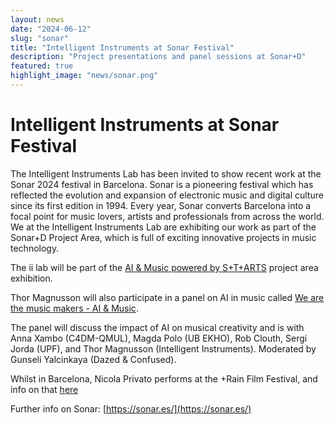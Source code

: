 ```yaml
---
layout: news
date: "2024-06-12"
slug: "sonar"
title: "Intelligent Instruments at Sonar Festival"
description: "Project presentations and panel sessions at Sonar+D"
featured: true
highlight_image: "news/sonar.png"
---
```


<script>
    import CaptionedImage from "../../components/Images/CaptionedImage.svelte"
</script>

<CaptionedImage
    src="news/sonar.png"
    alt="Sonar Festival in Barcelona"
    caption="Sonar 2024 logo"
/>

# Intelligent Instruments at Sonar Festival

The Intelligent Instruments Lab has been invited to show recent work at the Sonar 2024 festival in Barcelona. Sonar is a pioneering festival which has reflected the evolution and expansion of electronic music and digital culture since its first edition in 1994. Every year, Sonar converts Barcelona into a focal point for music lovers, artists and professionals from across the world. We at the Intelligent Instruments Lab are exhibiting our work as part of the Sonar+D Project Area, which is full of exciting innovative projects in music technology. 

The ii lab will be part of the <a href="https://sonar.es/en/activity/project-area">AI & Music powered by S+T+ARTS</a> project area exhibition.

Thor Magnusson will also participate in a panel on AI in music called <a href="https://sonar.es/es/actividad/we-are-the-music-makers-ai-and-music-forum">We are the music makers - AI & Music</a>. 

The panel will discuss the impact of AI on musical creativity and is with Anna Xambo (C4DM-QMUL), Magda Polo (UB EKHO), Rob Clouth, Sergi Jorda (UPF), and Thor Magnusson (Intelligent Instruments). Moderated by Gunseli Yalcinkaya (Dazed & Confused).

<CaptionedImage
    src="news/musicmakers.jpg"
    alt="Music Makers Panel members"
    caption="Music Makers Panel members"
/>

Whilst in Barcelona, Nicola Privato performs at the +Rain Film Festival, and info on that [here](https://www.upf.edu/es/web/rainfilmfest/participants-2024/-/asset_publisher/3l5C5u5Q3x4G/content/nicola.privato/maximized)

Further info on Sonar: [https://sonar.es/](https://sonar.es/)